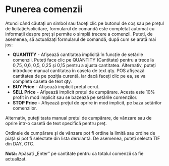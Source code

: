 # **Punerea comenzii**

Atunci când căutați un simbol sau faceți clic pe butonul de coș sau pe prețul de licitație/solicitare, formularul de comandă este completat automat cu informații despre preț și permite o simplă trecere a comenzii.
Puteți, de asemenea, să actualizați formularul de comandă, după cum se arată mai jos:

- **QUANTITY** - Afișează cantitatea implicită în funcție de setările comenzii. Puteți face clic pe QUANTITY (Cantitate) pentru a trece la 0,75, 0,6, 0,5, 0,25 și 0,15 pentru a ajusta cantitatea.
  Alternativ, puteți introduce manual cantitatea în caseta de text qty. POS afișează cantitatea de pe poziția curentă, iar dacă faceți clic pe ea, se va completa caseta de text qty.
- **BUY Price** - Afișează implicit prețul cerut.
- **SELL Price** - Afișează implicit prețul de cumpărare. Acesta este 10% profit în mod implicit sau se bazează pe setările comenzilor.
- **STOP Price** - Afișează prețul de oprire în mod implicit, pe baza setărilor comenzilor.

Alternativ, puteți tasta manual prețul de cumpărare, de vânzare sau de oprire într-o casetă de text specifică pentru preț.

Ordinele de cumpărare și de vânzare pot fi ordine la limită sau ordine de piață și pot fi selectate din lista derulantă. De asemenea, puteți selecta TIF din DAY, GTC.

**Notă:** Apăsați „Enter” pe cantitate pentru ca totalul comenzii să fie actualizat.
